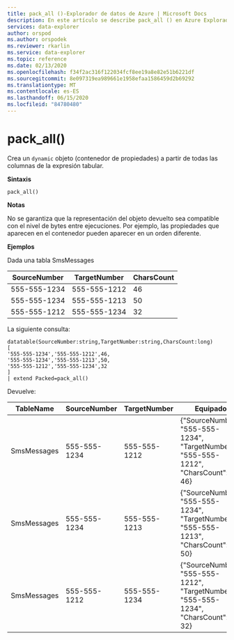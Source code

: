 ```yaml
---
title: pack_all ()-Explorador de datos de Azure | Microsoft Docs
description: En este artículo se describe pack_all () en Azure Explorador de datos.
services: data-explorer
author: orspod
ms.author: orspodek
ms.reviewer: rkarlin
ms.service: data-explorer
ms.topic: reference
ms.date: 02/13/2020
ms.openlocfilehash: f34f2ac316f122034fcf8ee19a8e82e51b6221df
ms.sourcegitcommit: 8e097319ea989661e1958efaa1586459d2b69292
ms.translationtype: MT
ms.contentlocale: es-ES
ms.lasthandoff: 06/15/2020
ms.locfileid: "84780480"
---
```

# <a name="pack_all"></a>pack_all()

Crea un `dynamic` objeto (contenedor de propiedades) a partir de todas las columnas de la expresión tabular.

**Sintaxis**

`pack_all()`

**Notas**

No se garantiza que la representación del objeto devuelto sea compatible con el nivel de bytes entre ejecuciones. Por ejemplo, las propiedades que aparecen en el contenedor pueden aparecer en un orden diferente.

**Ejemplos**

Dada una tabla SmsMessages 

|SourceNumber |TargetNumber| CharsCount
|---|---|---
|555-555-1234 |555-555-1212 | 46 
|555-555-1234 |555-555-1213 | 50 
|555-555-1212 |555-555-1234 | 32 

La siguiente consulta:

<!-- csl: https://help.kusto.windows.net/Samples -->
```kusto
datatable(SourceNumber:string,TargetNumber:string,CharsCount:long)
[
'555-555-1234','555-555-1212',46,
'555-555-1234','555-555-1213',50,
'555-555-1212','555-555-1234',32
]
| extend Packed=pack_all()
```
Devuelve:

|TableName |SourceNumber |TargetNumber | Equipado
|---|---|---|---
|SmsMessages|555-555-1234 |555-555-1212 | {"SourceNumber": "555-555-1234", "TargetNumber": "555-555-1212", "CharsCount": 46}
|SmsMessages|555-555-1234 |555-555-1213 | {"SourceNumber": "555-555-1234", "TargetNumber": "555-555-1213", "CharsCount": 50}
|SmsMessages|555-555-1212 |555-555-1234 | {"SourceNumber": "555-555-1212", "TargetNumber": "555-555-1234", "CharsCount": 32}
